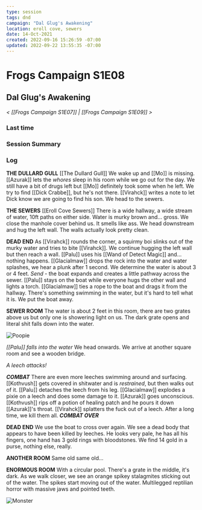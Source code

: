 ```yaml
---
type: session
tags: dnd
campaign: "Dal Glug's Awakening"
location: eroll cove, sewers
date: 14-Oct-2021
created: 2022-09-16 15:26:59 -07:00
updated: 2022-09-22 13:55:35 -07:00
---
```

# Frogs Campaign S1E08
## **Dal Glug's Awakening**
*< [[Frogs Campaign S1E07]] | [[Frogs Campaign S1E09]] >*

### Last time


### Session Summary


### Log
**THE DULLARD GULL**
[[The Dullard Gull]]
We wake up and [[Mo]] is missing. [[Azurak]] lets the _whores_ sleep in his room while we go out for the day. We still have a bit of drugs left but [[Mo]] definitely took some when he left. We try to find [[Dick Crabbe]], but he's not there. [[Virahck]] writes a note to let Dick know we are going to find his son. We head to the sewers.

**THE SEWERS**
[[Eroll Cove Sewers]]
There is a wide hallway, a wide stream of water, 10ft paths on either side. Water is murky brown and... gross. We close the manhole cover behind us. It smells like ass. We head downstream and hug the left wall. The walls actually look pretty clean.

**DEAD END** As [[Virahck]] rounds the corner, a squirmy boi slinks out of the murky water and tries to bite [[Virahck]]. We continue hugging the left wall but then reach a wall. [[Palu]] uses his [[Wand of Detect Magic]] and... nothing happens. [[Glacialmaw]] drops the rock into the water and water splashes, we hear a plunk after 1 second. We determine the water is about 3 or 4 feet. _Send_ - the boat expands and creates a little pathway across the sewer. [[Palu]] stays on the boat while everyone hugs the other wall and lights a torch. [[Glacialmaw]] ties a rope to the boat and drags it from the hallway. There's something swimming in the water, but it's hard to tell what it is. We put the boat away.

**SEWER ROOM** The water is about 2 feet in this room, there are two grates above us but only one is showering light on us. The dark grate opens and literal shit falls down into the water.

![Poopie](https://cdn.discordapp.com/attachments/878054966441410570/898365179681726474/unknown.png)

_[[Palu]] falls into the water_ We head onwards. We arrive at another square room and see a wooden bridge.

_A leech attacks!_

_**COMBAT**_ There are even more leeches swimming around and surfacing. [[Kothvush]] gets covered in shitwater and is _restrained_, but then walks out of it. [[Palu]] detaches the leech from his leg. [[Glacialmaw]] explodes a pixie on a leech and does some damage to it. [[Azurak]] goes unconscious. [[Kothvush]] rips off a potion of healing patch and he pours it down [[Azurak]]'s throat. [[Virahck]] splatters the fuck out of a leech. After a long time, we kill them all. _**COMBAT OVER**_

**DEAD END** We use the boat to cross over again. We see a dead body that appears to have been killed by leeches. He looks very pale, he has all his fingers, one hand has 3 gold rings with bloodstones. We find 14 gold in a purse, nothing else, really.

**ANOTHER ROOM** Same old same old...

**ENORMOUS ROOM** With a circular pool. There's a grate in the middle, it's dark. As we walk closer, we see an orange spikey stalagmites sticking out of the water. The spikes start moving out of the water. Multilegged reptilian horror with massive jaws and pointed teeth.

![Monster](https://cdn.discordapp.com/attachments/878054966441410570/898397501512646686/unknown.png)

